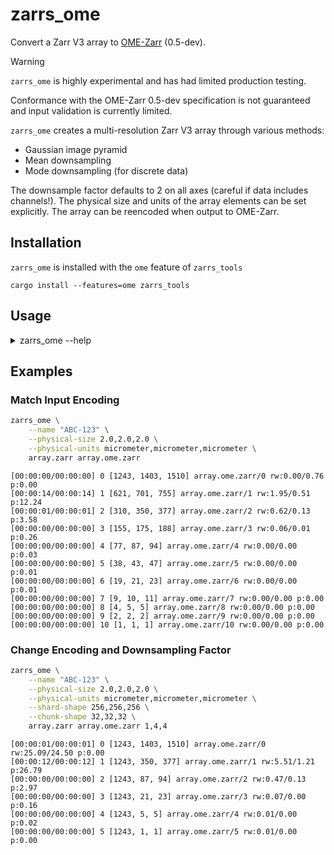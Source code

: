 # zarrs_ome

Convert a Zarr V3 array to [OME-Zarr](https://ngff.openmicroscopy.org/latest/index.html) (0.5-dev).

> [!WARNING]
> `zarrs_ome` is highly experimental and has had limited production testing.
>
> Conformance with the OME-Zarr 0.5-dev specification is not guaranteed and input validation is currently limited.

`zarrs_ome` creates a multi-resolution Zarr V3 array through various methods:
 - Gaussian image pyramid
 - Mean downsampling
 - Mode downsampling (for discrete data)

The downsample factor defaults to 2 on all axes (careful if data includes channels!).
The physical size and units of the array elements can be set explicitly.
The array can be reencoded when output to OME-Zarr.

## Installation
`zarrs_ome` is installed with the `ome` feature of `zarrs_tools`

```
cargo install --features=ome zarrs_tools
```

## Usage

<details>
<summary>zarrs_ome --help</summary>

```text
Convert a Zarr V3 array to OME-Zarr (0.5-dev)

Usage: zarrs_ome [OPTIONS] <INPUT> <OUTPUT> [DOWNSAMPLE_FACTOR]...

Arguments:
  <INPUT>
          The input array path

  <OUTPUT>
          The output group path

  [DOWNSAMPLE_FACTOR]...
          The downsample factor.
          
          Defaults to 2 on each axis.

Options:
      --max-levels <MAX_LEVELS>
          Maximum number of downsample levels
          
          [default: 10]

      --physical-size <PHYSICAL_SIZE>
          Physical size (per axis)

      --physical-units <PHYSICAL_UNITS>
          Physical units (per axis)

      --name <NAME>
          OME Zarr dataset name

      --no-gaussian
          Disable gaussian smoothing of continuous data

      --discrete
          Do majority downsampling and do not apply gaussian smoothing

      --no-overwrite
          Exit instead of overwriting an existing array

      --group-attributes <GROUP_ATTRIBUTES>
          Attributes (optional).
          
          JSON holding group attributes.

  -d, --data-type <DATA_TYPE>
          The data type as a string
          
          Valid data types:
            - bool
            - int8, int16, int32, int64
            - uint8, uint16, uint32, uint64
            - float16, float32, float64, bfloat16
            - complex64, complex 128
            - r* (raw bits, where * is a multiple of 8)

  -f, --fill-value <FILL_VALUE>
          Fill value. See <https://zarr-specs.readthedocs.io/en/latest/v3/core/v3.0.html#fill-value>
          
          The fill value must be compatible with the data type.
          
          Examples:
            int/uint: 0
            float: 0.0 "NaN" "Infinity" "-Infinity"
            r*: "[0, 255]"

      --separator <SEPARATOR>
          The chunk key encoding separator. Either `/`. or `.`

  -c, --chunk-shape <CHUNK_SHAPE>
          Chunk shape. A comma separated list of the chunk size along each array dimension.
          
          If any dimension has size zero, it will be set to match the array shape.

  -s, --shard-shape <SHARD_SHAPE>
          Shard shape. A comma separated list of the shard size along each array dimension.
          
          If specified, the array is encoded using the sharding codec.
          If any dimension has size zero, it will be set to match the array shape.

      --array-to-array-codecs <ARRAY_TO_ARRAY_CODECS>
          Array to array codecs.
          
          JSON holding array to array codec metadata.
          
          Examples:
            '[ { "name": "bitround", "configuration": { "keepbits": 9 } } ]'

      --array-to-bytes-codec <ARRAY_TO_BYTES_CODEC>
          Array to bytes codec.
          
          JSON holding array to array codec metadata.
          
          Examples:
            '{ "name": "zfp", "configuration": { "mode": "fixedprecision", "precision": 19 } }'

      --bytes-to-bytes-codecs <BYTES_TO_BYTES_CODECS>
          Bytes to bytes codecs.
          
          JSON holding bytes to bytes codec configurations.
          
          Examples:
            '[ { "name": "blosc", "configuration": { "cname": "blosclz", "clevel": 9, "shuffle": "bitshuffle", "typesize": 2, "blocksize": 0 } } ]'
            '[ { "name": "gzip", "configuration": { "level": 3 } } ]'

      --attributes <ATTRIBUTES>
          Attributes (optional).
          
          JSON holding array attributes.

      --attributes-append <ATTRIBUTES_APPEND>
          Attributes to append (optional).
          
          JSON holding array attributes.

      --chunk-limit <CHUNK_LIMIT>
          The maximum number of chunks concurrently processed.
          
          By default, this is set to the number of CPUs. Consider reducing this for images with large chunk sizes or on systems with low memory availability.

  -h, --help
          Print help (see a summary with '-h')

  -V, --version
          Print version
```

</details>

## Examples

### Match Input Encoding
```bash
zarrs_ome \
    --name "ABC-123" \
    --physical-size 2.0,2.0,2.0 \
    --physical-units micrometer,micrometer,micrometer \
    array.zarr array.ome.zarr
```

```text
[00:00:00/00:00:00] 0 [1243, 1403, 1510] array.ome.zarr/0 rw:0.00/0.76 p:0.00
[00:00:14/00:00:14] 1 [621, 701, 755] array.ome.zarr/1 rw:1.95/0.51 p:12.24
[00:00:01/00:00:01] 2 [310, 350, 377] array.ome.zarr/2 rw:0.62/0.13 p:3.58
[00:00:00/00:00:00] 3 [155, 175, 188] array.ome.zarr/3 rw:0.06/0.01 p:0.26
[00:00:00/00:00:00] 4 [77, 87, 94] array.ome.zarr/4 rw:0.00/0.00 p:0.03
[00:00:00/00:00:00] 5 [38, 43, 47] array.ome.zarr/5 rw:0.00/0.00 p:0.01
[00:00:00/00:00:00] 6 [19, 21, 23] array.ome.zarr/6 rw:0.00/0.00 p:0.01
[00:00:00/00:00:00] 7 [9, 10, 11] array.ome.zarr/7 rw:0.00/0.00 p:0.00
[00:00:00/00:00:00] 8 [4, 5, 5] array.ome.zarr/8 rw:0.00/0.00 p:0.00
[00:00:00/00:00:00] 9 [2, 2, 2] array.ome.zarr/9 rw:0.00/0.00 p:0.00
[00:00:00/00:00:00] 10 [1, 1, 1] array.ome.zarr/10 rw:0.00/0.00 p:0.00
```

### Change Encoding and Downsampling Factor
```bash
zarrs_ome \
    --name "ABC-123" \
    --physical-size 2.0,2.0,2.0 \
    --physical-units micrometer,micrometer,micrometer \
    --shard-shape 256,256,256 \
    --chunk-shape 32,32,32 \
    array.zarr array.ome.zarr 1,4,4
```

```text
[00:00:01/00:00:01] 0 [1243, 1403, 1510] array.ome.zarr/0 rw:25.09/24.50 p:0.00
[00:00:12/00:00:12] 1 [1243, 350, 377] array.ome.zarr/1 rw:5.51/1.21 p:26.79
[00:00:00/00:00:00] 2 [1243, 87, 94] array.ome.zarr/2 rw:0.47/0.13 p:2.97
[00:00:00/00:00:00] 3 [1243, 21, 23] array.ome.zarr/3 rw:0.07/0.00 p:0.16
[00:00:00/00:00:00] 4 [1243, 5, 5] array.ome.zarr/4 rw:0.01/0.00 p:0.02
[00:00:00/00:00:00] 5 [1243, 1, 1] array.ome.zarr/5 rw:0.01/0.00 p:0.00
```
